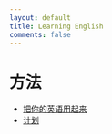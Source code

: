 ```yaml
---
layout: default
title: Learning English
comments: false
---
```


# 方法
* [把你的英语用起来](use_your_english.html)
* [计划](study_plan.html)